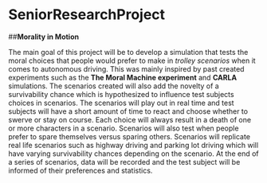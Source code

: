 # SeniorResearchProject
 
##**Morality in Motion**

The main goal of this project will be to develop a simulation that tests the moral
choices that people would prefer to make in *trolley scenarios* when it comes
to autonomous driving. This was mainly inspired by past created experiments such as the 
**The Moral Machine experiment** and **CARLA** simulations. The scenarios created will 
also add the novelty of a survivability chance which is hypothesized to influence test 
subjects choices in scenarios. The scenarios will play out in real time and test subjects will have a 
short amount of time to react and choose whether to swerve or stay on course. Each 
choice will always result in a death of one or more characters in a scenario.
Scenarios will also test when people prefer to spare themselves versus sparing others.
Scenarios will replicate real life scenarios such as highway driving and parking
lot driving which will have varying survivability chances depending on the scenario.
At the end of a series of scenarios, data will be recorded and the test subject will
be informed of their preferences and statistics.
